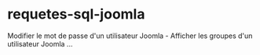# requetes-sql-joomla
Modifier le mot de passe d'un utilisateur Joomla - Afficher les groupes d'un utilisateur Joomla ...
